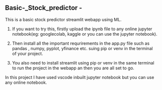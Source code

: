 ## Basic-_Stock_predictor - 

This is a basic stock predictor streamlit webapp using ML.

1. If you want to try this, firstly upload the ipynb file to any online jupyter notebook(eg: googlecolab, kaggle or you can use the jupyter notebook).

2. Then install all the important requrirements in the app.py file such as pandas , numpy, pyplot, yfinance etc. suing pip or venv in the terminal of your project.

3. You also need to install streamlit using pip or venv in the same terminal to run the project in the webapp an then you are all set to go.  

In this project I have used vscode inbuilt jupyter notebook but you can use any online notebook.

